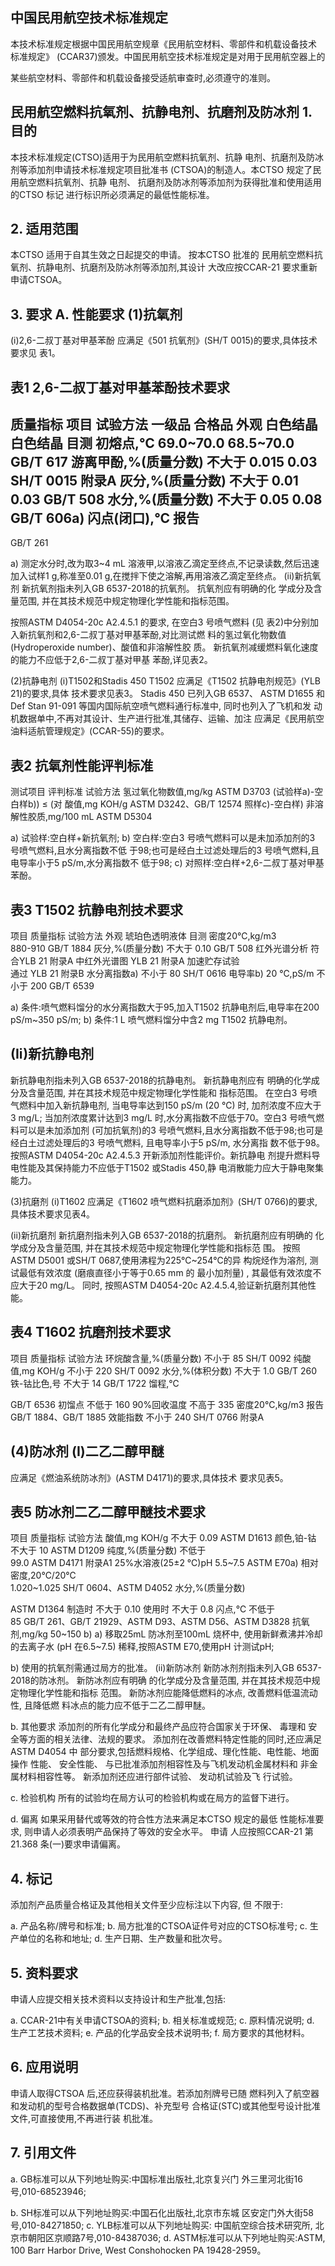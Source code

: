 
## 中国民用航空技术标准规定

本技术标准规定根据中国民用航空规章《民用航空材料、零部件和机载设备技术
标准规定》
(CCAR37)颁发。中国民用航空技术标准规定是对用于民用航空器上的 
 
某些航空材料、零部件和机载设备接受适航审查时,必须遵守的准则。 

## 民用航空燃料抗氧剂、抗静电剂、抗磨剂及防冰剂 1. 目的

本技术标准规定(CTSO)适用于为民用航空燃料抗氧剂、抗静
电剂、抗磨剂及防冰剂等添加剂申请技术标准规定项目批准书
(CTSOA)的制造人。本CTSO 规定了民用航空燃料抗氧剂、抗静
电剂、
抗磨剂及防冰剂等添加剂为获得批准和使用适用的CTSO 标记
进行标识所必须满足的最低性能标准。 

## 2. 适用范围

本CTSO 适用于自其生效之日起提交的申请。
按本CTSO 批准的
民用航空燃料抗氧剂、抗静电剂、抗磨剂及防冰剂等添加剂,其设计
大改应按CCAR-21 要求重新申请CTSOA。 

## 3. 要求 A. 性能要求 (1)抗氧剂

(i)2,6-二叔丁基对甲基苯酚 应满足《501 抗氧剂》(SH/T 0015)的要求,具体技术要求见
表1。 

## 表1  2,6-二叔丁基对甲基苯酚技术要求

质量指标 
项目 
试验方法 
一级品 
合格品 
外观 
白色结晶 
白色结晶 
目测 
初熔点,℃ 
69.0~70.0 
68.5~70.0 
GB/T 617 
游离甲酚,%(质量分数)    不大于 
0.015 
0.03 
SH/T 0015 附录A 
灰分,%(质量分数)        不大于 
0.01 
0.03 
GB/T 508 
水分,%(质量分数)        不大于 
0.05 
0.08 
GB/T 606a) 
闪点(闭口),℃ 
报告 
- 
GB/T 261 

a) 测定水分时,改为取3~4 mL 溶液甲,以溶液乙滴定至终点,不记录读数,然后迅速
加入试样1 g,称准至0.01 g,在搅拌下使之溶解,再用溶液乙滴定至终点。 
(ii)新抗氧剂 新抗氧剂指未列入GB 6537-2018的抗氧剂。
抗氧剂应有明确的化
学成分及含量范围,
并在其技术规范中规定物理化学性能和指标范围。
 
按照ASTM D4054-20c A2.4.5.1 的要求,
在空白3 号喷气燃料
(见
表2)中分别加入新抗氧剂和2,6-二叔丁基对甲基苯酚,对比测试燃 料的氢过氧化物数值(Hydroperoxide number)、酸值和非溶解性胶
质。
新抗氧剂减缓燃料氧化速度的能力不应低于2,6-二叔丁基对甲基
苯酚,详见表2。 

(2)抗静电剂 (i)T1502和Stadis 450 
T1502 应满足《T1502 抗静电剂规范》(YLB 21)的要求,具体
技术要求见表3。
Stadis 450 已列入GB 6537、
ASTM D1655 和Def Stan 
91-091 等国内国际航空喷气燃料通行标准中,
同时也列入了飞机和发
动机数据单中,不再对其设计、生产进行批准,其储存、运输、加注
应满足《民用航空油料适航管理规定》(CCAR-55)的要求。 

## 表2  抗氧剂性能评判标准

测试项目 
评判标准 
试验方法 
氢过氧化物数值,mg/kg 
ASTM D3703 
(试验样a)-空白样b))
≤
(对
酸值,mg KOH/g 
ASTM D3242、GB/T 12574 
照样c)-空白样) 
非溶解性胶质,mg/100 mL 
ASTM D5304 

a) 试验样:空白样+新抗氧剂; b) 空白样:空白3 号喷气燃料可以是未加添加剂的3 号喷气燃料,且水分离指数不低
于98;也可是经白土过滤处理后的3 号喷气燃料,且电导率小于5 pS/m,水分离指数不 低于98; 
c) 对照样:空白样+2,6-二叔丁基对甲基苯酚。 

## 表3  T1502 抗静电剂技术要求

项目 
质量指标 
试验方法 
外观 
琥珀色透明液体 
目测 
密度20℃,kg/m3   
880-910 
GB/T 1884 
灰分,%(质量分数)   不大于 
0.10 
GB/T 508 
红外光谱分析 
符合YLB 21 附录A 中红外光谱图 
YLB 21 附录A 
加速贮存试验                 
通过 
YLB 21 附录B 
水分离指数a)           不小于 
80 
SH/T 0616 
电导率b) 20 ℃,pS/m   不小于 
200 
GB/T 6539 

a) 条件:喷气燃料馏分的水分离指数大于95,加入T1502 抗静电剂后,电导率在200 
pS/m~350 pS/m; 
b) 条件:1 L 喷气燃料馏分中含2 mg T1502 抗静电剂。 

## (Ii)新抗静电剂

新抗静电剂指未列入GB 6537-2018的抗静电剂。
新抗静电剂应有
明确的化学成分及含量范围,
并在其技术规范中规定物理化学性能和
指标范围。 
在空白3 号喷气燃料中加入新抗静电剂,
当电导率达到150 pS/m
(20 ℃)
时,
加剂浓度不应大于3 mg/L;
当加剂浓度累计达到3 mg/L
时,水分离指数不应低于70。空白3 号喷气燃料可以是未加添加剂 (可加抗氧剂)的3 号喷气燃料,且水分离指数不低于98;也可是 经白土过滤处理后的3 号喷气燃料,
且电导率小于5 pS/m,
水分离指
数不低于98。 
按照ASTM D4054-20c A2.4.5.3 开新添加剂性能评价。新抗静电
剂提升燃料导电性能及其保持能力不应低于T1502 或Stadis 450,静 电消散能力应大于静电聚集能力。 

(3)抗磨剂 (i)T1602 
应满足《T1602 喷气燃料抗磨添加剂》(SH/T 0766)的要求,
具体技术要求见表4。 

(ii)新抗磨剂 
新抗磨剂指未列入GB 6537-2018的抗磨剂。
新抗磨剂应有明确的
化学成分及含量范围,
并在其技术规范中规定物理化学性能和指标范
围。 
按照ASTM D5001 或SH/T 0687,使用沸程为225℃~254℃的异
构烷烃作为溶剂,
测试最低有效浓度
(磨痕直径小于等于0.65 mm 的
最小加剂量)
,
其最低有效浓度不应大于20 mg/L。
同时,
按照ASTM 
D4054-20c A2.4.5.4,验证新抗磨剂其他性能。 

## 表4  T1602 抗磨剂技术要求

项目 
质量指标 
试验方法 
环烷酸含量,%(质量分数)        不小于 
85 
SH/T 0092 
纯酸值,mg KOH/g                 不小于 220 
SH/T 0092 
水分,%(体积分数)              不大于 
1.0 
GB/T 260 
铁-钴比色,号                     不大于 
14 
GB/T 1722 
馏程,℃ 
 
GB/T 6536 
  初馏点                          不低于 
160 
  90%回收温度                       不高于 
335 
密度20℃,kg/m3 
报告 
GB/T 1884、GB/T 1885 
效能指数                          不小于 
240 
SH/T 0766 附录A 

## (4)防冰剂 (I)二乙二醇甲醚

应满足《燃油系统防冰剂》(ASTM D4171)的要求,具体技术
要求见表5。 

## 表5  防冰剂二乙二醇甲醚技术要求

项目 
质量指标 
试验方法 
酸值,mg KOH/g             不大于 0.09 
ASTM D1613 
颜色,铂-钴                 不大于 
10 
ASTM D1209 
纯度,%(质量分数)        不低于       
99.0 
ASTM D4171 附录A1 
25%水溶液(25±2 ℃)pH 
5.5~7.5 
ASTM E70a) 
相对密度,20℃/20℃      
1.020~1.025 
SH/T 0604、ASTM D4052 
水分,%(质量分数)        
 
ASTM D1364 
制造时                    不大于 
0.10 
使用时                   不大于 
0.8 
闪点,℃                   不低于               
85 
GB/T 261、GB/T 21929、ASTM 
D93、ASTM D56、ASTM D3828 
抗氧剂,mg/kg 
50~150 
b) 
a) 移取25mL 防冰剂至100mL 烧杯中,
使用新鲜煮沸并冷却的去离子水
(pH 在6.5~7.5)
稀释,按照ASTM E70,使用pH 计测试pH; 

b) 使用的抗氧剂需通过局方的批准。 
(ii)新防冰剂 
新防冰剂剂指未列入GB 6537-2018的防冰剂。
新防冰剂应有明确
的化学成分及含量范围,
并在其技术规范中规定物理化学性能和指标
范围。 
新防冰剂应能降低燃料的冰点,
改善燃料低温流动性,
且降低燃
料冰点的能力应不低于二乙二醇甲醚。 

b. 其他要求 
添加剂的所有化学成分和最终产品应符合国家关于环保、
毒理和
安全等方面的相关法律、法规的要求。 
添加剂在改善燃料特定性能的同时,还应满足ASTM D4054 中
部分要求,包括燃料规格、化学组成、理化性能、电性能、地面操作 性能、
安全性能、
与已批准添加剂相容性及与飞机发动机金属材料和
非金属材料相容性等。
新添加剂还应进行部件试验、
发动机试验及飞
行试验。 

c. 检验机构 
所有的试验均在局方认可的检验机构或在局方的监督下进行。 

d. 偏离 
如果采用替代或等效的符合性方法来满足本CTSO 规定的最低
性能标准要求,
则申请人必须表明产品保持了等效的安全水平。
申请
人应按照CCAR-21 第21.368 条(一)要求申请偏离。 

## 4. 标记

添加剂产品质量合格证及其他相关文件至少应标注以下内容,
但
不限于: 

a. 产品名称/牌号和标准; b. 局方批准的CTSOA证件号对应的CTSO标准号; c. 生产单位的名称和地址; d. 生产日期、生产数量和批次号。 

## 5. 资料要求

申请人应提交相关技术资料以支持设计和生产批准,包括: 

a. CCAR-21中有关申请CTSOA的资料; b. 相关标准或规范; c. 原料情况说明; d. 生产工艺技术资料; e. 产品的化学品安全技术说明书; f. 局方要求的其他材料。 

## 6. 应用说明

申请人取得CTSOA 后,还应获得装机批准。若添加剂牌号已随
燃料列入了航空器和发动机的型号合格数据单(TCDS)、补充型号 合格证(STC)或其他型号设计批准文件,可直接使用,不再进行装
机批准。 

## 7. 引用文件

a. GB标准可以从下列地址购买:中国标准出版社,北京复兴门
外三里河北街16号,010-68523946; 

b. SH标准可以从下列地址购买:中国石化出版社,北京市东城
区安定门外大街58号,010-84271850; 
c. YLB标准可以从下列地址购买:
中国航空综合技术研究所,
北
京市朝阳区京顺路7号,010-84387036; 
d. ASTM标准可以从下列地址购买:ASTM, 100 Barr Harbor 
Drive, West Conshohocken PA 19428-2959。 
 